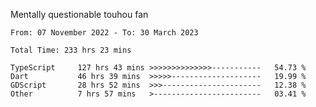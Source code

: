 Mentally questionable touhou fan

<!--START_SECTION:waka-->

```text
From: 07 November 2022 - To: 30 March 2023

Total Time: 233 hrs 23 mins

TypeScript     127 hrs 43 mins >>>>>>>>>>>>>>-----------   54.73 %
Dart           46 hrs 39 mins  >>>>>--------------------   19.99 %
GDScript       28 hrs 52 mins  >>>----------------------   12.38 %
Other          7 hrs 57 mins   >------------------------   03.41 %
```

<!--END_SECTION:waka-->
